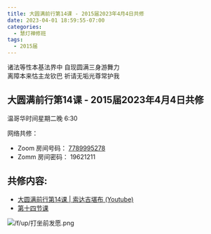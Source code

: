 ```yaml
---
title: 大圆满前行第14课 - 2015届2023年4月4日共修
date: 2023-04-01 18:59:55-07:00
categories:
  - 慧灯禅修班
tags:
  - 2015届
---
```

诸法等性本基法界中 自现圆满三身游舞力  
离障本来怙主龙钦巴 祈请无垢光尊常护我

## 大圆满前行第14课 - 2015届2023年4月4日共修

温哥华时间星期二晚 6:30 

网络共修：

- Zoom 房间号码： [7789995278](https://us02web.zoom.us/j/7789995278?pwd=VjZmbWJFY2k2K0E5RVB2cTNIQmhqUT09)
- Zomm 房间密码： 19621211

## 共修内容:

- [大圆满前行第14课 | 索达吉堪布 (Youtube)](https://www.youtube.com/watch?v=wV0H_BMBbDQ&list=PLAnEIprIVklfWTKX6X1gI9eR_phiB8B4b&index=16)
- [第十四节课](https://s3.ca-central-1.wasabisys.com/hddata/f.huidengchanxiu.net//refs/qxgs/qxgs-03xm#第十四节课)

![/f/up/打坐前发愿.png](/f/up/打坐前发愿.png)

